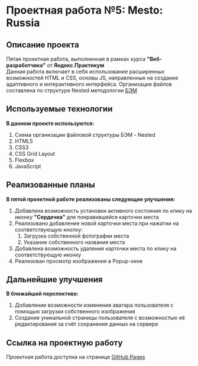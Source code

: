 <!--- Большое спасибо за замечания и предложенные рекомендация! :) --->

# Проектная работа №5: Mesto: Russia

## Описание проекта

Пятая проектная работа, выполненная в рамках курса **"Веб-разработчика"** от **Яндекс.Практикум**  
Данная работа включает в себя использование расширенных возможностей HTML и CSS, основы JS, направленные на создание адаптивного и интерактивного интерфейса. Организация файлов составлена по структуре Nested методологии [БЭМ](https://ru.bem.info/)

## Используемые технологии

**В данном проекте используются:**

1. Схема организации файловой структуры БЭМ - Nested
2. HTML5
3. CSS3
4. CSS Grid Layout
5. Flexbox
6. JavaScript

## Реализованные планы

**В пятой проектной работе реализованы следующие улучшения:**

1. Добавлена возможность установки активного состояния по клику на иконку **"Сердечка"** для понравившейся карточки места
2. Реализовано добавление новой карточки места при нажатии на соответствующую кнопку:
    1. Загрузка собственной фотографии места
    2. Указание собственного названия места
3. Добавлена возможность удаления карточки места по клику на соответствующую иконку
4. Реализован просмотр изображения в Popup-окне

## Дальнейшие улучшения

**В ближайшей перспективе:**
1. Добавление возможности изменения аватара пользователя с помощью загрузки собственного изображения
2. Создание уникальной страницы пользователя с возможностью её редактирования за счёт сохранения данных на сервере

## Ссылка на проектную работу

Проектная работа доступна на странице [GitHub Pages](https://artiquanta.github.io/mesto/)